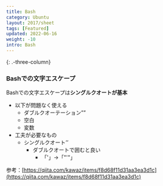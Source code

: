```yaml
---
title: Bash
category: Ubuntu
layout: 2017/sheet
tags: [Featured]
updated: 2022-06-16
weight: -10
intro: Bash
---
```


{: .-three-column}

### Bashでの文字エスケープ

Bashでの文字エスケープは**シングルクオートが基本**

- 以下が問題なく使える
  - ダブルクオーテーション””
  - 空白
  - 変数
- 工夫が必要なもの
  - シングルクオート’’
    - ダブルクオートで囲むと良い
      - 「'」→「"'"」

参考：[https://qiita.com/kawaz/items/f8d68f11d31aa3ea3d1c](https://qiita.com/kawaz/items/f8d68f11d31aa3ea3d1c)
